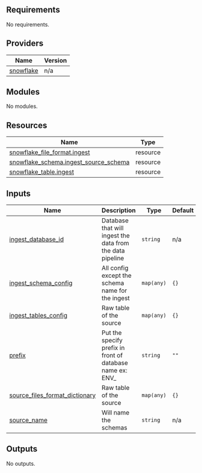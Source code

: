 ## Requirements

No requirements.

## Providers

| Name | Version |
|------|---------|
| <a name="provider_snowflake"></a> [snowflake](#provider\_snowflake) | n/a |

## Modules

No modules.

## Resources

| Name | Type |
|------|------|
| [snowflake_file_format.ingest](https://registry.terraform.io/providers/chanzuckerberg/snowflake/latest/docs/resources/file_format) | resource |
| [snowflake_schema.ingest_source_schema](https://registry.terraform.io/providers/chanzuckerberg/snowflake/latest/docs/resources/schema) | resource |
| [snowflake_table.ingest](https://registry.terraform.io/providers/chanzuckerberg/snowflake/latest/docs/resources/table) | resource |

## Inputs

| Name | Description | Type | Default | Required |
|------|-------------|------|---------|:--------:|
| <a name="input_ingest_database_id"></a> [ingest\_database\_id](#input\_ingest\_database\_id) | Database that will ingest the data from the data pipeline | `string` | n/a | yes |
| <a name="input_ingest_schema_config"></a> [ingest\_schema\_config](#input\_ingest\_schema\_config) | All config except the schema name for the ingest | `map(any)` | `{}` | no |
| <a name="input_ingest_tables_config"></a> [ingest\_tables\_config](#input\_ingest\_tables\_config) | Raw table of the source | `map(any)` | `{}` | no |
| <a name="input_prefix"></a> [prefix](#input\_prefix) | Put the specify prefix in front of database name ex: ENV\_ | `string` | `""` | no |
| <a name="input_source_files_format_dictinnary"></a> [source\_files\_format\_dictionary](#input\_source\_files\_format\_dictionary) | Raw table of the source | `map(any)` | `{}` | no |
| <a name="input_source_name"></a> [source\_name](#input\_source\_name) | Will name the schemas | `string` | n/a | yes |

## Outputs

No outputs.
